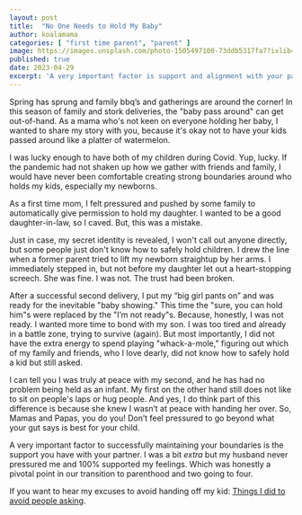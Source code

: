 ```yaml
---
layout: post
title:  "No One Needs to Hold My Baby"
author: koalamama
categories: [ "first time parent", "parent" ]
image: https://images.unsplash.com/photo-1505497100-73ddb5317fa7?ixlib=rb-4.0.3&q=85&fm=jpg&crop=entropy&cs=srgb&dl=melody-p-cSNumclQixw-unsplash.jpg
published: true
date: 2023-04-29
excerpt: 'A very important factor is support and alignment with your partner. I was a bit extra but my husband never pressured me and 100% supported my feelings. This was honestly a pivotal point in our transition to parenthood and going from two to four.'
---
```


Spring has sprung and family bbq’s and gatherings are around the corner! In this season of family and stork deliveries, the "baby pass around" can get out-of-hand. As a mama who's not keen on everyone holding her baby, I wanted to share my story with you, because it's okay not to have your kids passed around like a platter of watermelon. 

I was lucky enough to have both of my children during Covid. Yup, lucky. If the pandemic had not shaken up how we gather with friends and family, I would have never been comfortable creating strong boundaries around who holds my kids, especially my newborns.

As a first time mom, I felt pressured and pushed by some family to automatically give permission to hold my daughter. I wanted to be a good daughter-in-law, so I caved. But, this was a mistake.

Just in case, my secret identity is revealed, I won't call out anyone directly, but some people just don't know how to safely hold children. I drew the line when a former parent tried to lift my newborn straightup by her arms. I immediately stepped in, but not before my daughter let out a heart-stopping screech. She was fine. I was not. The trust had been broken.

After a successful second delivery, I put my “big girl pants on” and was ready for the inevitable "baby showing." This time the "sure, you can hold him"s were replaced by the "I’m not ready"s. Because, honestly, I was not ready. I wanted more time to bond with my son. I was too tired and already in a battle zone, trying to survive (again). But most importantly, I did not have the extra energy to spend playing "whack-a-mole," figuring out which of my family and friends, who I love dearly, did not know how to safely hold a kid but still asked.

 I can tell you I was truly at peace with my second, and he has had no problem being held as an infant. My first on the other hand still does not like to sit on people's laps or hug people. And yes, I do think part of this difference is because she knew I wasn’t at peace with handing her over. So, Mamas and Papas, you do you! Don’t feel pressured to go beyond what your gut says is best for your child.
 

A very important factor to successfully maintaining your boundaries is the support you have with your partner. I was a bit *extra* but my husband never pressured me and 100% supported my feelings. Which was honestly a pivotal point in our transition to parenthood and two going to four. 

If you want to hear my excuses to avoid handing off my kid:
<a href="{{site.baseurl}}/avoid-people-asking">Things I did to avoid people asking</a>.
